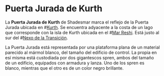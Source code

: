 # Puerta Jurada de Kurth
La **Puerta Jurada de Kurth** de Shadesmar marca el reflejo de la Puerta Jurada ubicada en #[Kurth](locations/kurth). Se encuentra adyacente a la costa de un lago que corresponde con la isla de Kurth ubicada en el #[Mar Reshi](locations/reshi-sea). Está justo al sur del #[Nexo de la Transición](locations/nexus-of-transition).

La Puerta Jurada está representada por una plataforma plana de un material parecido al mármol blanco, del tamaño del edificio de control. La propia en esí misma está custodiada por dos gigantescos spren, ambos del tamaño de un edificio, equipados con armadura y lanza. Uno de los spren es blanco, mientras que el otro es de un color negro brillante.  